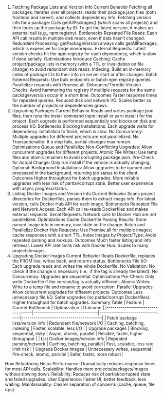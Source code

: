 
1. Fetching Package Lists and Version Info
Current Behavior
Fetching all packages: Iterates over all projects, reads their package.json files (both frontend and server), and collects dependency info.
Fetching version info for a package: Calls getAllPackages() (which scans all projects) and then looks up the package by ID. To get the latest version, it makes an external call (e.g., npm registry).
Bottlenecks
Repeated File Reads: Each API call results in multiple disk reads, even if data hasn’t changed.
Redundant Processing: getPackageVersion always calls getAllPackages, which is expensive for large monorepos.
External Requests: Latest version checks hit the npm registry for each dependency, which is slow if done serially.
Optimizations
Introduce Caching: Cache project/package lists in memory (with a TTL or invalidation on file change) to avoid redundant disk reads.
Indexing: Build an in-memory index of package IDs to their info on server start or after changes.
Batch External Requests: Use bulk endpoints or batch npm registry queries. Parallelize requests with Promise.all.
Debounce/Throttle Version Checks: Avoid hammering the registry if multiple requests for the same package/version occur in a short time.
Outcomes
Faster response times for repeated queries.
Reduced disk and network I/O.
Scales better as the number of projects or dependencies grows.
2. Upgrading Packages
Current Behavior
Reads and writes package.json files, then runs the install command (npm install or yarn install) for the project.
Each upgrade is performed sequentially and blocks on disk and process I/O.
Bottlenecks
Blocking Installations: Each upgrade waits for dependency installation to finish, which is slow.
No Concurrency: Multiple upgrades for different projects are not parallelized.
No Transactionality: If a step fails, partial changes may remain.
Optimizations
Queue and Parallelize Non-Conflicting Upgrades: Allow concurrent upgrades for different projects.
Atomic File Writes: Use temp files and atomic renames to avoid corrupting package.json.
Pre-Check for Actual Change: Only run install if the version is actually changing.
Optional: Background Installations: Allow upgrades to be queued and processed in the background, returning job status to the client.
Outcomes
Higher throughput for batch upgrades.
More reliable upgrades with less risk of partial/corrupt state.
Better user experience with async progress/status.
3. Listing Docker Images and Version Info
Current Behavior
Scans project directories for Dockerfiles, parses them to extract image info.
For latest version, calls Docker Hub API for each image.
Bottlenecks
Repeated File and Network Access: Each API call re-reads Dockerfiles and makes external requests.
Serial Requests: Network calls to Docker Hub are not parallelized.
Optimizations
Cache Dockerfile Parsing Results: Store parsed image info in memory, invalidate on file change.
Batch and Parallelize Docker Hub Requests: Use Promise.all for multiple images; cache responses with a short TTL.
Index Images by Project/Type: Avoid repeated parsing and lookups.
Outcomes
Much faster listing and info retrieval.
Lower API rate limits risk with Docker Hub.
Scales to many projects/images.
4. Upgrading Docker Images
Current Behavior
Reads Dockerfile, replaces the FROM line, writes back, and returns status.
Bottlenecks
File I/O: Each upgrade reads and writes the whole Dockerfile.
No Validation: No check if the change is necessary (i.e., if the tag is already the latest).
No Concurrency: Upgrades are sequential.
Optimizations
Pre-Check: Only write Dockerfile if the version/tag is actually different.
Atomic Writes: Write to a temp file and rename to avoid corruption.
Parallel Upgrades: Allow concurrent upgrades for different projects.
Outcomes
Less unnecessary file I/O.
Safer upgrades (no partial/corrupt Dockerfiles).
Higher throughput for batch upgrades.
Summary Table
| Feature | Current Bottleneck | Optimization | Outcome | |------------------------------------|---------------------------------|----------------------------------|-----------------------------------------| | Fetch package lists/version info | Redundant file/network I/O | Caching, batching, indexing | Faster, scalable, less I/O | | Upgrade packages | Blocking, sequential, risky | Async, atomic, parallel | Reliable, faster, higher throughput | | List Docker images/version info | Repeated parsing/network | Caching, batching, parallel | Fast, scalable, less rate limit risk | | Upgrade Docker images | Unnecessary writes, sequential | Pre-check, atomic, parallel | Safer, faster, more robust |

How Refactoring Helps
Performance: Dramatically reduces response times for most API calls.
Scalability: Handles more projects/packages/images without slowing down.
Reliability: Reduces risk of partial/corrupted state and failed upgrades.
User Experience: Faster UI, better feedback, less waiting.
Maintainability: Clearer separation of concerns (cache, queue, file ops).